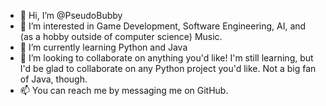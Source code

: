 - 👋 Hi, I’m @PseudoBubby
- 👀 I’m interested in Game Development, Software Engineering, AI, and (as a hobby outside of computer science) Music.
- 🌱 I’m currently learning Python and Java
- 💞️ I’m looking to collaborate on anything you'd like! I'm still learning, but I'd be glad to collaborate on any Python project you'd like. Not a big fan of Java, though.
- 📫 You can reach me by messaging me on GitHub.

<!---
PseudoBubby/PseudoBubby is a ✨ special ✨ repository because its `README.md` (this file) appears on your GitHub profile.
You can click the Preview link to take a look at your changes.
--->
